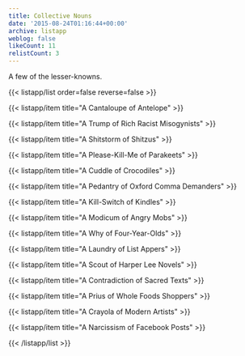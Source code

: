 ```yaml
---
title: Collective Nouns
date: '2015-08-24T01:16:44+00:00'
archive: listapp
weblog: false
likeCount: 11
relistCount: 3
---
```


A few of the lesser-knowns.

<!--more-->

{{< listapp/list order=false reverse=false >}}

   {{< listapp/item title="A Cantaloupe of Antelope" >}}

   {{< listapp/item title="A Trump of Rich Racist Misogynists" >}}

   {{< listapp/item title="A Shitstorm of Shitzus" >}}

   {{< listapp/item title="A Please-Kill-Me of Parakeets" >}}

   {{< listapp/item title="A Cuddle of Crocodiles" >}}

   {{< listapp/item title="A Pedantry of Oxford Comma Demanders" >}}

   {{< listapp/item title="A Kill-Switch of Kindles" >}}

   {{< listapp/item title="A Modicum of Angry Mobs" >}}

   {{< listapp/item title="A Why of Four-Year-Olds" >}}

   {{< listapp/item title="A Laundry of List Appers" >}}

   {{< listapp/item title="A Scout of Harper Lee Novels" >}}

   {{< listapp/item title="A Contradiction of Sacred Texts" >}}

   {{< listapp/item title="A Prius of Whole Foods Shoppers" >}}

   {{< listapp/item title="A Crayola of Modern Artists" >}}

   {{< listapp/item title="A Narcissism of Facebook Posts" >}}

{{< /listapp/list >}}
